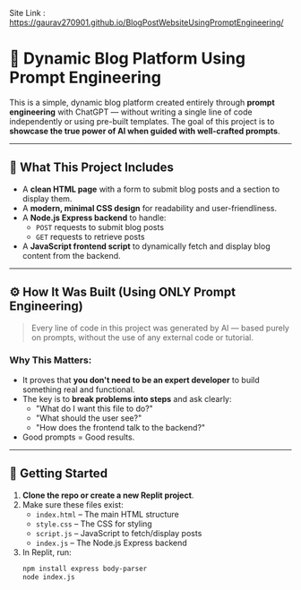 Site Link : https://gaurav270901.github.io/BlogPostWebsiteUsingPromptEngineering/

# 📝 Dynamic Blog Platform Using Prompt Engineering

This is a simple, dynamic blog platform created entirely through **prompt engineering** with ChatGPT — without writing a single line of code independently or using pre-built templates. The goal of this project is to **showcase the true power of AI when guided with well-crafted prompts**.

---

## 🎯 What This Project Includes

- A **clean HTML page** with a form to submit blog posts and a section to display them.
- A **modern, minimal CSS design** for readability and user-friendliness.
- A **Node.js Express backend** to handle:
  - `POST` requests to submit blog posts
  - `GET` requests to retrieve posts
- A **JavaScript frontend script** to dynamically fetch and display blog content from the backend.

---

## ⚙️ How It Was Built (Using ONLY Prompt Engineering)

> Every line of code in this project was generated by AI — based purely on prompts, without the use of any external code or tutorial.

### Why This Matters:
- It proves that **you don't need to be an expert developer** to build something real and functional.
- The key is to **break problems into steps** and ask clearly:
  - "What do I want this file to do?"
  - "What should the user see?"
  - "How does the frontend talk to the backend?"
- Good prompts = Good results.

---

## 🚀 Getting Started

1. **Clone the repo or create a new Replit project**.
2. Make sure these files exist:
   - `index.html` – The main HTML structure
   - `style.css` – The CSS for styling
   - `script.js` – JavaScript to fetch/display posts
   - `index.js` – The Node.js Express backend
3. In Replit, run:
   ```bash
   npm install express body-parser
   node index.js
